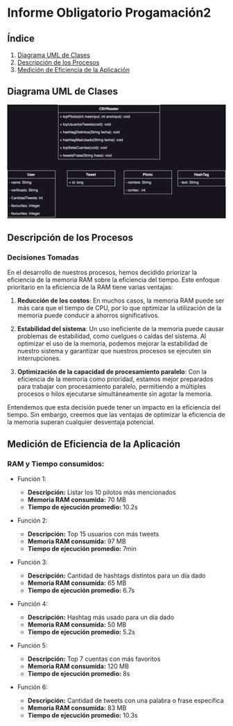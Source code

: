 # Informe Obligatorio Progamación2

## Índice

1. [Diagrama UML de Clases](#diagrama-uml-de-clases)
2. [Descripción de los Procesos](#descripción-de-los-procesos)
3. [Medición de Eficiencia de la Aplicación](#medición-de-eficiencia-de-la-aplicación)

## Diagrama UML de Clases

![Diagrama UML](uml.png)

## Descripción de los Procesos

### Decisiones Tomadas

En el desarrollo de nuestros procesos, hemos decidido priorizar la eficiencia de la memoria RAM sobre la eficiencia del tiempo. 
Este enfoque prioritario en la eficiencia de la RAM tiene varias ventajas:

1. **Reducción de los costos**: En muchos casos, la memoria RAM puede ser más cara que el tiempo de CPU, por lo que optimizar la utilización de la memoria puede conducir a ahorros significativos.


2. **Estabilidad del sistema**: Un uso ineficiente de la memoria puede causar problemas de estabilidad, como cuelgues o caídas del sistema. Al optimizar el uso de la memoria, podemos mejorar la estabilidad de nuestro sistema y garantizar que nuestros procesos se ejecuten sin interrupciones.


3. **Optimización de la capacidad de procesamiento paralelo**: Con la eficiencia de la memoria como prioridad, estamos mejor preparados para trabajar con procesamiento paralelo, permitiendo a múltiples procesos o hilos ejecutarse simultáneamente sin agotar la memoria.

Entendemos que esta decisión puede tener un impacto en la eficiencia del tiempo. Sin embargo, creemos que las ventajas de optimizar la eficiencia de la memoria superan cualquier desventaja potencial.

## Medición de Eficiencia de la Aplicación

### RAM y Tiempo consumidos:

- Función 1:
    - **Descripción:** Listar los 10 pilotos más mencionados
    - **Memoria RAM consumida:** 70 MB
    - **Tiempo de ejecución promedio:**  10.2s
  

- Función 2:
    - **Descripción:** Top 15 usuarios con más tweets
    - **Memoria RAM consumida:**  97 MB
    - **Tiempo de ejecución promedio:**  7min


- Función 3:
    - **Descripción:** Cantidad de hashtags distintos para un día dado
    - **Memoria RAM consumida:**  65 MB
    - **Tiempo de ejecución promedio:**  6.7s


- Función 4:
    - **Descripción:** Hashtag más usado para un día dado
    - **Memoria RAM consumida:**  50 MB
    - **Tiempo de ejecución promedio:**  5.2s


- Función 5:
    - **Descripción:** Top 7 cuentas con más favoritos
    - **Memoria RAM consumida:**  120 MB
    - **Tiempo de ejecución promedio:**  8s


- Función 6:
    - **Descripción:** Cantidad de tweets con una palabra o frase específica
    - **Memoria RAM consumida:**  83 MB
    - **Tiempo de ejecución promedio:**  10.3s
